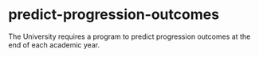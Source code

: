 # predict-progression-outcomes
The University requires a program to predict progression outcomes at the end of each academic  year.
